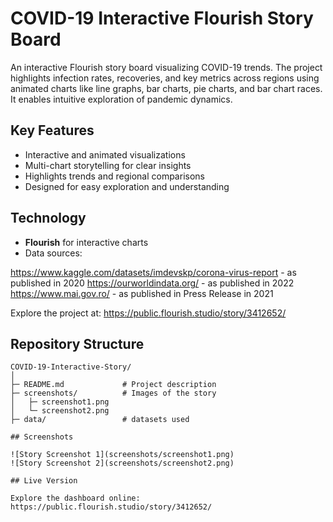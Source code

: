# COVID-19 Interactive Flourish Story Board

An interactive Flourish story board visualizing COVID-19 trends. The project highlights infection rates, recoveries, and key metrics across regions using animated charts like line graphs, bar charts, pie charts, and bar chart races. It enables intuitive exploration of pandemic dynamics.

## Key Features

- Interactive and animated visualizations
- Multi-chart storytelling for clear insights
- Highlights trends and regional comparisons
- Designed for easy exploration and understanding

## Technology

- **Flourish** for interactive charts
- Data sources: 

https://www.kaggle.com/datasets/imdevskp/corona-virus-report - as published in 2020
https://ourworldindata.org/ - as published in 2022
https://www.mai.gov.ro/ - as published in Press Release in 2021

Explore the project at: https://public.flourish.studio/story/3412652/ 

## Repository Structure

```
COVID-19-Interactive-Story/
│
├─ README.md             # Project description
├─ screenshots/          # Images of the story
│   ├─ screenshot1.png
│   └─ screenshot2.png
├─ data/                 # datasets used

## Screenshots

![Story Screenshot 1](screenshots/screenshot1.png)
![Story Screenshot 2](screenshots/screenshot2.png)

## Live Version

Explore the dashboard online: https://public.flourish.studio/story/3412652/ 
